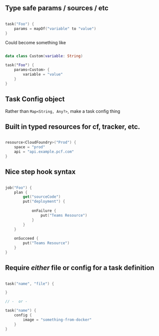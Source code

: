 ## Type safe params / sources / etc

```kotlin

task("Foo") {
    params = mapOf("variable" to "value")
}

```

Could become something like

```kotlin

data class Custom(variable: String)

task("Foo") {
    params<Custom> {
        variable = "value"
    }
}

```

## Task Config object

Rather than `Map<String, Any?>`, make a task config thing

## Built in typed resources for cf, tracker, etc.

```kotlin

resource<CloudFoundry>("Prod") {
    space = "prod"
    api = "api.example.pcf.com"
}

```

## Nice step hook syntax

```kotlin

job("Foo") {
    plan {
        get("sourceCode")
        put("deployment") {
        
            onFailure {
                put("Teams Resource")
            }
        }
    }
    
    onSucceed {
        put("Teams Resource")
    }
}

```

## Require *either* file or config for a task definition

```kotlin

task("name", "file") {

}

// -  or -

task("name") {
    config {
        image = "something-from-docker"
    }
}

```

